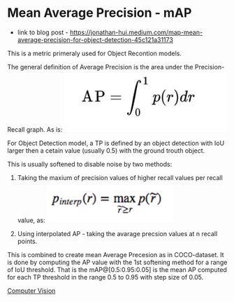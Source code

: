 # Mean Average Precision - mAP
* link to blog post - https://jonathan-hui.medium.com/map-mean-average-precision-for-object-detection-45c121a31173

This is a metric primeraly used for Object Recontion models.

The general definition of Average Precision is the area under the Precision-Recall graph. As is: 
![](Pasted%20image%2020210111141520.png)

For Object Detection model, a TP is defined by an object detection with IoU larger then a cetain value (usually 0.5) with the ground trouth object.

This is usually softened  to disable noise by two methods:
1) Taking the maxium of precision values of higher recall values per recall value, as:
![](Pasted%20image%2020210111141747.png)

2) Using interpolated AP - taking the avarage precsion values at n recall points.


This is combined to create mean Average Precesion as in COCO-dataset.
It is done by computing the AP value with the 1st softening method for a range of IoU threshold. That is the mAP@[0.5:0.95:0.05] is the mean AP computed for each TP threshold in the range 0.5 to 0.95 with step size of 0.05.

[Computer Vision](Computer%20Vision.md)